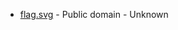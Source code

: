 * [flag.svg](https://commons.wikimedia.org/wiki/File:Flag_of_Bergen,_Norway.svg) - Public domain - Unknown
